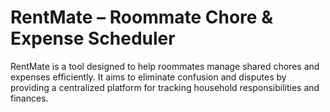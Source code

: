 # RentMate – Roommate Chore & Expense Scheduler

RentMate is a tool designed to help roommates manage shared chores and expenses efficiently. It aims to eliminate confusion and disputes by providing a centralized platform for tracking household responsibilities and finances.
